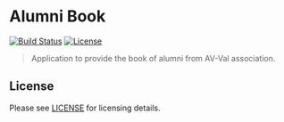 # Alumni Book
[![Build Status][travis-img]][travis] [![License][license-img]][license]

[travis-img]: https://travis-ci.org/avval-alumni/alumni_book.svg?branch=master
[travis]: https://travis-ci.org/avval-alumni/alumni_book.svg
[license-img]: http://img.shields.io/badge/license-MIT-brightgreen.svg
[license]: http://opensource.org/licenses/MIT

> Application to provide the book of alumni from AV-Val association.

## License

Please see [LICENSE](https://github.com/ueberauth/ueberauth_example/blob/master/LICENSE) for licensing details.
